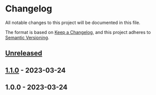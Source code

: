 # Changelog

All notable changes to this project will be documented in this file.

The format is based on [Keep a Changelog](https://keepachangelog.com/en/1.0.0/),
and this project adheres to [Semantic Versioning](https://semver.org/spec/v2.0.0.html).

## [Unreleased]


## [1.1.0] - 2023-03-24

## 1.0.0 - 2023-03-24

[Unreleased]: https://github.com/PreemStudio/:package_slug/compare/1.1.0...HEAD
[1.1.0]: https://github.com/PreemStudio/:package_slug/compare/1.0.0...1.1.0
